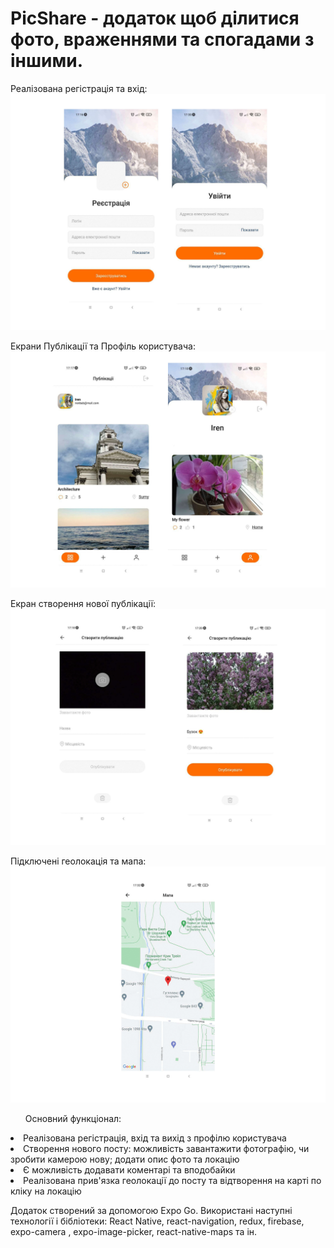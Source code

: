 # PicShare - додаток щоб ділитися фото, враженнями та спогадами з іншими.

Реалізована регістрація та вхід:
![Register](./assets/screenshots/register.jpg)

Екрани Публікації та Профіль користувача:
![Interface](./assets/screenshots/interface.jpg)

Екран створення нової публікації:
![Create new post](./assets/screenshots/create-post.jpg)

Підключені геолокація та мапа:
![Map screen](./assets/screenshots/map.jpg)

<ul>Основний функціонал:</ul>
<li>Реалізована регістрація, вхід та вихід з профілю користувача</li>
<li>Створення нового посту: можливість завантажити фотографію, чи зробити камерою нову; додати опис фото та локацію</li>
<li>Є можливість додавати коментарі та вподобайки</li>
<li>Реалізована прив'язка геолокації до посту та відтворення на карті по кліку на локацію</li>

Додаток створений за допомогою Expo Go. 
Використані наступні технології і бібліотеки: 
React Native, react-navigation, redux, firebase, expo-camera , expo-image-picker, react-native-maps та ін.
